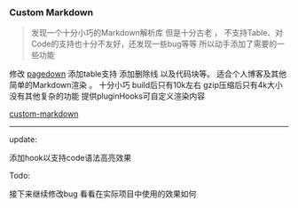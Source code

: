  
<!--  intro: 发现一个十分小巧的Markdown解析库 但是十分古老 ， 不支持Table、对Code的支持也十分不友好，还发现一些bug等等
所以动手添加了需要的一些功能  -->

### Custom Markdown

> 发现一个十分小巧的Markdown解析库 但是十分古老 ， 不支持Table、对Code的支持也十分不友好，还发现一些bug等等
所以动手添加了需要的一些功能


修改 [pagedown](https://github.com/ujifgc/pagedown) 添加table支持 添加删除线 以及代码块等。
适合个人博客及其他简单的Markdown渲染 。
十分小巧 build后只有10k左右 gzip压缩后只有4k大小 没有其他复杂的功能 提供pluginHooks可自定义渲染内容
 

[custom-markdown](https://github.com/forzys/custom-markdown)

---
update:

添加hook以支持code语法高亮效果

Todo:

接下来继续修改bug 看看在实际项目中使用的效果如何
